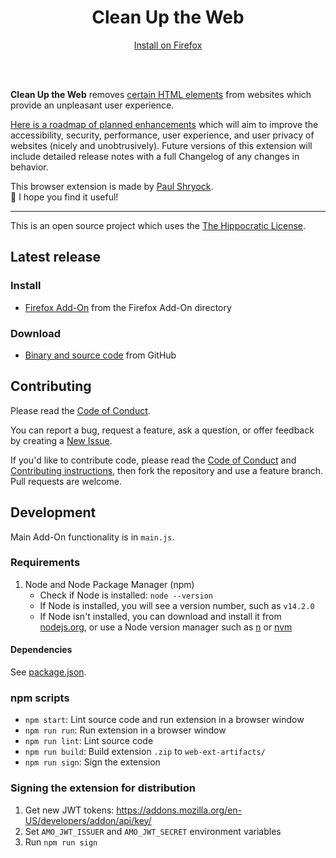 <h1 align="center">Clean Up the Web</h1>

<p align="center"><a href="https://addons.mozilla.org/en-US/android/addon/clean-up-the-web/">Install on Firefox</a></p><br><br>

**Clean Up the Web** removes [certain HTML elements](https://github.com/paulshryock/Clean-Up-the-Web/issues/8) from websites which provide an unpleasant user experience.

[Here is a roadmap of planned enhancements](https://github.com/paulshryock/Clean-Up-the-Web/issues?q=is%3Aopen+is%3Aissue+label%3Aenhancement) which will aim to improve the accessibility, security, performance, user experience, and user privacy of websites (nicely and unobtrusively). Future versions of this extension will include detailed release notes with a full Changelog of any changes in behavior.

This browser extension is made by [Paul Shryock](https://github.com/paulshryock).  
👋 I hope you find it useful! 

---

This is an open source project which uses the [The Hippocratic License][license].

## Latest release

### Install

- [Firefox Add-On](https://addons.mozilla.org/en-US/android/addon/clean-up-the-web/) from the Firefox Add-On directory

### Download

- [Binary and source code](https://github.com/paulshryock/Clean-Up-the-Web/releases/latest) from GitHub

## Contributing

Please read the [Code of Conduct][code-of-conduct].

You can report a bug, request a feature, ask a question, or offer feedback by creating a [New Issue](https://github.com/paulshryock/Clean-Up-the-Web/issues/new).

If you'd like to contribute code, please read the [Code of Conduct][code-of-conduct] and [Contributing instructions][contributing], then fork the repository and use a feature branch. Pull requests are welcome.

## Development

Main Add-On functionality is in `main.js`.

### Requirements

1. Node and Node Package Manager (npm)
    - Check if Node is installed: `node --version`
    - If Node is installed, you will see a version number, such as `v14.2.0`
    - If Node isn't installed, you can download and install it from [nodejs.org](https://nodejs.org/en/download/), or use a Node version manager such as [n](https://github.com/tj/n) or [nvm](https://github.com/nvm-sh/nvm)
		
#### Dependencies

See [package.json](https://github.com/paulshryock/Clean-Up-the-Web/blob/main/package.json).

### npm scripts

- `npm start`: Lint source code and run extension in a browser window
- `npm run run`: Run extension in a browser window
- `npm run lint`: Lint source code
- `npm run build`: Build extension `.zip` to `web-ext-artifacts/`
- `npm run sign`: Sign the extension

### Signing the extension for distribution

1. Get new JWT tokens: https://addons.mozilla.org/en-US/developers/addon/api/key/
2. Set `AMO_JWT_ISSUER` and `AMO_JWT_SECRET` environment variables
3. Run `npm run sign`

[license]: https://firstdonoharm.dev/
[code-of-conduct]: CODE_OF_CONDUCT.md
[contributing]: CONTRIBUTING.md
